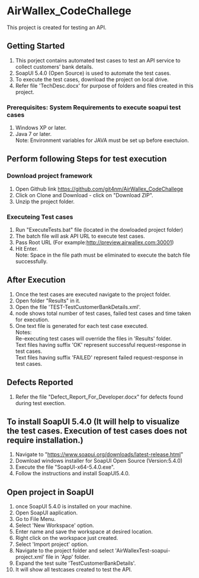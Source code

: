 # AirWallex_CodeChallege
This project is created for testing an API.

## Getting Started
  1. This porject contains automated test cases to test an API service to collect customers' bank details.
  2. SoapUI 5.4.0 (Open Source) is used to automate the test cases.
  3. To execute the test cases, download the project on local drive.
  4. Refer file 'TechDesc.docx' for purpose of folders and files created in this project.
  
### Prerequisites: System Requirements to execute soapui test cases
  1. Windows XP or later. 
  2. Java 7 or later. <br>
  Note: Environment variables for JAVA must be set up before exectuion.

## Perform following Steps for test execution
  ### Download project framework
   1. Open Github link https://github.com/git4nm/AirWallex_CodeChallege
   2. Click on Clone and Download - click on "Download ZIP".
   3. Unzip the project folder.
   
  ### Executeing Test cases
  1. Run "ExecuteTests.bat" file (located in the dowloaded project folder)
  2. The batch file will ask API URL to execute test cases.
  3. Pass Root URL (For example:http://preview.airwallex.com:30001)
  4. Hit Enter. <br>
    Note: Space in the file path must be eliminated to execute the batch file successfully.

## After Execution
   1. Once the test cases are executed navigate to the project folder.
   2. Open folder "Results" in it.
   3. Open the file 'TEST-TestCustomerBankDetails.xml'.
   4. <testsuite> node shows total number of test cases, failed test cases and time taken for execution.
   5. One text file is generated for each test case executed.<br>
   Notes: <br>
    Re-executing test cases will override the files in 'Results' folder. <br>
    Text files having suffix 'OK' represent successful request-response in test cases. <br>
    Text files having suffix 'FAILED' represent failed request-response in test cases.

## Defects Reported
  1. Refer the file "Defect_Report_For_Developer.docx" for defects found during test exection.

## To install SoapUI 5.4.0 (It will help to visualize the test cases. Execution of test cases does not require installation.) 
  1. Navigate to "https://www.soapui.org/downloads/latest-release.html"
  2. Download windows installer for SoapUI Open Source (Version:5.4.0)
  3. Execute the file "SoapUI-x64-5.4.0.exe".
  4. Follow the instructions and install SoapUI5.4.0.
  
## Open project in SoapUI
  1. once SoapUI 5.4.0 is installed on your machine.
  2. Open SoapUI aaplication.
  3. Go to File Menu.
  4. Select 'New Workspace' option.
  5. Enter name and save the workspace at desired location.
  6. Right click on the workspace just created.
  7. Select 'Import project' option.
  8. Navigate to the project folder and select 'AirWallexTest-soapui-project.xml' file in 'App' folder.
  9. Expand the test suite 'TestCustomerBankDetails'.
  10. It will show all testcases created to test the API.
  
  
    
  
  
